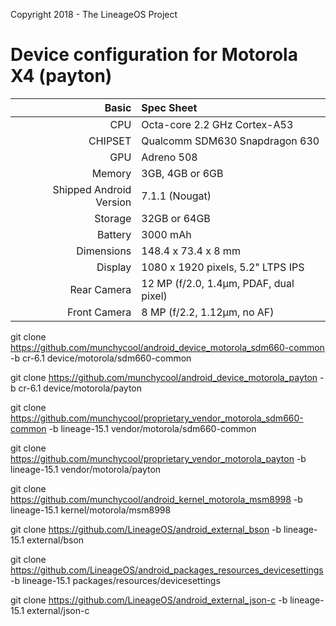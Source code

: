 Copyright 2018 - The LineageOS Project

Device configuration for Motorola X4 (payton)
==================================

Basic   | Spec Sheet
-------:|:-------------------------
CPU     | Octa-core 2.2 GHz Cortex-A53
CHIPSET | Qualcomm SDM630 Snapdragon 630
GPU     | Adreno 508
Memory  | 3GB, 4GB or 6GB
Shipped Android Version | 7.1.1 (Nougat)
Storage | 32GB or 64GB
Battery | 3000 mAh
Dimensions | 148.4 x 73.4 x 8 mm
Display | 1080 x 1920 pixels, 5.2" LTPS IPS
Rear Camera  | 12 MP (f/2.0, 1.4µm, PDAF, dual pixel)
Front Camera | 8 MP (f/2.2, 1.12µm, no AF)

git clone https://github.com/munchycool/android_device_motorola_sdm660-common -b cr-6.1 device/motorola/sdm660-common

git clone https://github.com/munchycool/android_device_motorola_payton -b cr-6.1 device/motorola/payton

git clone https://github.com/munchycool/proprietary_vendor_motorola_sdm660-common -b lineage-15.1 vendor/motorola/sdm660-common

git clone https://github.com/munchycool/proprietary_vendor_motorola_payton -b lineage-15.1 vendor/motorola/payton

git clone https://github.com/munchycool/android_kernel_motorola_msm8998 -b lineage-15.1 kernel/motorola/msm8998

git clone https://github.com/LineageOS/android_external_bson -b lineage-15.1 external/bson

git clone https://github.com/LineageOS/android_packages_resources_devicesettings -b lineage-15.1 packages/resources/devicesettings

git clone https://github.com/LineageOS/android_external_json-c -b lineage-15.1 external/json-c

